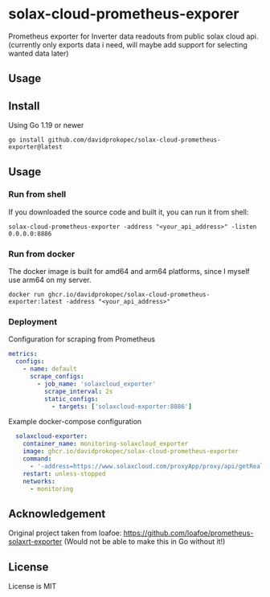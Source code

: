 # solax-cloud-prometheus-exporer

Prometheus exporter for Inverter data readouts from public solax cloud api. (currently only exports data i need, will maybe add support for selecting wanted data later)

## Usage


## Install

Using Go 1.19 or newer

```shell
go install github.com/davidprokopec/solax-cloud-prometheus-exporter@latest
```

## Usage

### Run from shell

If you downloaded the source code and built it, you can run it from shell:

```shell
solax-cloud-prometheus-exporter -address "<your_api_address>" -listen 0.0.0.0:8886
```

### Run from docker

The docker image is built for amd64 and arm64 platforms, since I myself use arm64 on my server.

```shell
docker run ghcr.io/davidprokopec/solax-cloud-prometheus-exporter:latest -address "<your_api_address>"
```

### Deployment

Configuration for scraping from Prometheus

```prometheus.yml
metrics:
  configs:
    - name: default
      scrape_configs:
        - job_name: 'solaxcloud_exporter'
          scrape_interval: 2s
          static_configs:
            - targets: ['solaxcloud-exporter:8886']
```

Example docker-compose configuration

```docker-compose.yml
  solaxcloud-exporter:
    container_name: monitoring-solaxcloud_exporter
    image: ghcr.io/davidprokopec/solax-cloud-prometheus-exporter
    command:
      - '-address=https://www.solaxcloud.com/proxyApp/proxy/api/getRealtimeInfo.do?tokenId=<your_token>&sn=<your_sn>'
    restart: unless-stopped
    networks:
      - monitoring
```

## Acknowledgement

Original project taken from loafoe: https://github.com/loafoe/prometheus-solaxrt-exporter (Would not be able to make this in Go without it!)

## License

License is MIT
